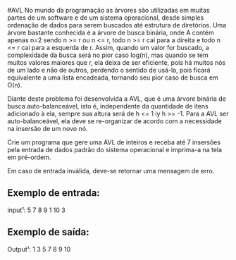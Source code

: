 #AVL
No mundo da programação as árvores são utilizadas em muitas partes de um software e de um sistema operacional,
desde simples ordenação de dados para serem buscados até estrutura de diretórios. Uma árvore bastante conhecida
é a árvore de busca binária, onde A contém apenas n=2 sendo n >= r ou n <= r, todo n >= r cai para a direita e
todo n <= r cai para a esquerda de r. Assim, quando um valor for buscado, a complexidade da busca será no pior 
caso log(n), mas quando se tem muitos valores maiores que r, ela deixa de ser eficiente, pois há muitos nós de 
um lado e não de outros, perdendo o sentido de usá-la, pois ficará equivalente a uma lista encadeada, tornando
seu pior caso de busca em O(n).

Diante deste problema foi desenvolvida a AVL, que é uma árvore binária de busca auto-balanceável, isto é, independente
da quantidade de itens adicionado à ela, sempre sua altura será de h <= 1 iy h >= -1. Para a AVL ser auto-balanceável,
ela deve se re-organizar de acordo com a necessidade na insersão de um novo nó.

Crie um programa que gere uma AVL de inteiros e receba até 7 insersões pela entrada de dados
padrão do sistema operacional e imprima-a na tela em pré-ordem.

Em caso de entrada inválida, deve-se retornar uma mensagem de erro.

## Exemplo de entrada:
input¹: 5 7 8 9 1 10 3


## Exemplo de saída:
Output¹: 1 3 5 7 8 9 10

